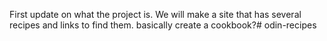 First update on what the project is. We will make a site that has several recipes and links to find them.
basically create a cookbook?# odin-recipes